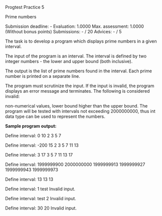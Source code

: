 Progtest Practice 5

Prime numbers

Submission deadline: -
Evaluation:	1.0000
Max. assessment: 1.0000 (Without bonus points)
Submissions: - / 20
Advices: - / 5

The task is to develop a program which displays prime numbers in a given interval.

The input of the program is an interval. The interval is defined by two integer numbers - the lower and upper bound (both inclusive).

The output is the list of prime numbers found in the interval. Each prime number is printed on a separate line.

The program must scrutinize the input. If the input is invalid, the program displays an error message and terminates. The following is considered invalid:

non-numerical values,
lower bound higher than the upper bound.
The program will be tested with intervals not exceeding 2000000000, thus int data type can be used to represent the numbers.

**Sample program output:**

Define interval:
0 10
2
3
5
7

Define interval:
-200 15
2
3
5
7
11
13

Define interval:
3 17
3
5
7
11
13
17

Define interval:
1999999900 2000000000
1999999913
1999999927
1999999943
1999999973

Define interval:
13 13
13

Define interval:
1 test
Invalid input.

Define interval:
test 2
Invalid input.

Define interval:
30 20
Invalid input.
